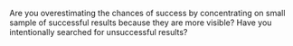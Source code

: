 ---
---

Are you overestimating the chances of success by concentrating on small sample of successful results because they are more visible? Have you intentionally searched for unsuccessful results?
